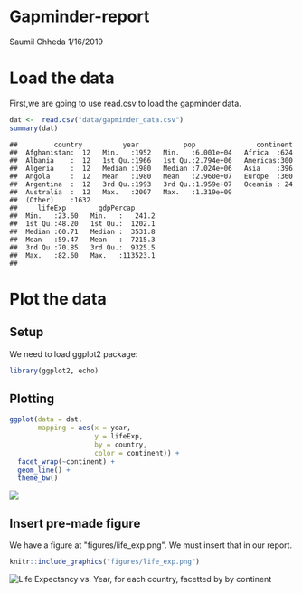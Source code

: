 Gapminder-report
================
Saumil Chheda
1/16/2019

Load the data
=============

First,we are going to use read.csv to load the gapminder data.

``` r
dat <-  read.csv("data/gapminder_data.csv")
summary(dat)
```

    ##         country          year           pop               continent  
    ##  Afghanistan:  12   Min.   :1952   Min.   :6.001e+04   Africa  :624  
    ##  Albania    :  12   1st Qu.:1966   1st Qu.:2.794e+06   Americas:300  
    ##  Algeria    :  12   Median :1980   Median :7.024e+06   Asia    :396  
    ##  Angola     :  12   Mean   :1980   Mean   :2.960e+07   Europe  :360  
    ##  Argentina  :  12   3rd Qu.:1993   3rd Qu.:1.959e+07   Oceania : 24  
    ##  Australia  :  12   Max.   :2007   Max.   :1.319e+09                 
    ##  (Other)    :1632                                                    
    ##     lifeExp        gdpPercap       
    ##  Min.   :23.60   Min.   :   241.2  
    ##  1st Qu.:48.20   1st Qu.:  1202.1  
    ##  Median :60.71   Median :  3531.8  
    ##  Mean   :59.47   Mean   :  7215.3  
    ##  3rd Qu.:70.85   3rd Qu.:  9325.5  
    ##  Max.   :82.60   Max.   :113523.1  
    ## 

Plot the data
=============

Setup
-----

We need to load ggplot2 package:

``` r
library(ggplot2, echo)
```

Plotting
--------

``` r
ggplot(data = dat,
       mapping = aes(x = year,
                     y = lifeExp,
                     by = country,
                     color = continent)) +
  facet_wrap(~continent) +
  geom_line() +
  theme_bw()
```

![](My_report_files/figure-markdown_github/unnamed-chunk-3-1.png)

Insert pre-made figure
----------------------

We have a figure at "figures/life\_exp.png". We must insert that in our report.

``` r
knitr::include_graphics("figures/life_exp.png")
```

![Life Expectancy vs. Year, for each country, facetted by by continent](figures/life_exp.png)

